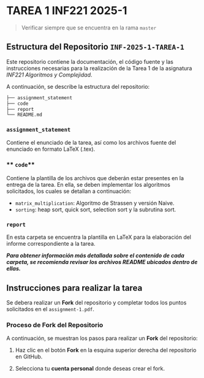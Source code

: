 # TAREA 1 INF221 2025-1

> Verificar siempre que se encuentra en la rama `master`

## Estructura del Repositorio `INF-2025-1-TAREA-1`  

Este repositorio contiene la documentación, el código fuente y las instrucciones necesarias para la realización de la Tarea 1 de la asignatura *INF221 Algoritmos y Complejidad*.  

A continuación, se describe la estructura del repositorio:  

```bash
├── assignment_statement
├── code
├── report
└── README.md
```

### **`assignment_statement`**
Contiene el enunciado de la tarea, así como los archivos fuente del enunciado en formato LaTeX (.tex).

### ** `code`**
Contiene la plantilla de los archivos que deberán estar presentes en la entrega de la tarea. En ella, se deben implementar los algoritmos solicitados, los cuales se detallan a continuación:
- `matrix_multiplication`: Algoritmo de Strassen y versión Naive.
- `sorting`: heap sort, quick sort, selection sort y la subrutina sort.

### **`report`**
En esta carpeta se encuentra la plantilla en LaTeX para la elaboración del informe correspondiente a la tarea.

***Para obtener información más detallada sobre el contenido de cada carpeta, se recomienda revisar los archivos README ubicados dentro de ellas.***

## Instrucciones para realizar la tarea

Se debera realizar un **Fork** del repositorio y completar todos los puntos solicitados en el `assignment-1.pdf`.

### Proceso de Fork del Repositorio

A continuación, se muestran los pasos para realizar un **Fork** del repositorio:

1. Haz clic en el botón **Fork** en la esquina superior derecha del repositorio en GitHub.  

2. Selecciona tu **cuenta personal** donde deseas crear el fork.  